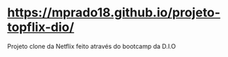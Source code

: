 # https://mprado18.github.io/projeto-topflix-dio/
Projeto clone da Netflix feito através do bootcamp da D.I.O
